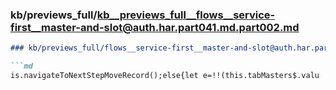 ### kb/previews_full/kb__previews_full__flows__service-first__master-and-slot@auth.har.part041.md.part002.md

```md
### kb/previews_full/flows__service-first__master-and-slot@auth.har.part041.md (part 002)

```md
is.navigateToNextStepMoveRecord();else{let e=!!(this.tabMasters$.valu
```

```

```
